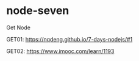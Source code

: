 # node-seven
Get Node

GET01: https://nqdeng.github.io/7-days-nodejs/#1

GET02: https://www.imooc.com/learn/1193

